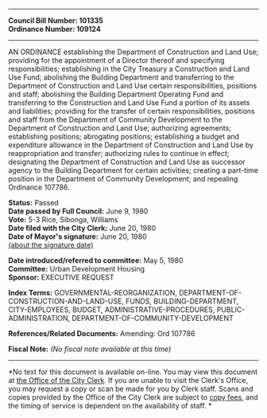 * * * * *  
  
**Council Bill Number: [](#h0)[](#h2)101335**   
**Ordinance Number: 109124**  
  
* * * * *  
  
AN ORDINANCE establishing the Department of Construction and Land Use; providing for the appointment of a Director thereof and specifying responsibilities; establishing in the City Treasury a Construction and Land Use Fund; abolishing the Building Department and transferring to the Department of Construction and Land Use certain responsibilities, positions and staff; abolishing the Building Department Operating Fund and transferring to the Construction and Land Use Fund a portion of its assets and liabilities; providing for the transfer of certain responsibilities, positions and staff from the Department of Community Development to the Department of Construction and Land Use; authorizing agreements; establishing positions; abrogating positions; establishing a budget and expenditure allowance in the Department of Construction and Land Use by reappropriation and transfer; authorizing rules to continue in effect; designating the Department of Construction and Land Use as successor agency to the Building Department for certain activities; creating a part-time position in the Department of Community Development; and repealing Ordinance 107786.  
  
**Status:** Passed   
**Date passed by Full Council:** June 9, 1980   
**Vote:** 5-3 Rice, Sibonga, Williams   
**Date filed with the City Clerk:** June 20, 1980   
**Date of Mayor's signature:** June 20, 1980   
[(about the signature date)](/~public/approvaldate.htm)   
  
  
**Date introduced/referred to committee:** May 5, 1980   
**Committee:** Urban Development Housing   
**Sponsor:** EXECUTIVE REQUEST   
  
**Index Terms:** GOVERNMENTAL-REORGANIZATION, DEPARTMENT-OF-CONSTRUCTION-AND-LAND-USE, FUNDS, BUILDING-DEPARTMENT, CITY-EMPLOYEES, BUDGET, ADMINISTRATIVE-PROCEDURES, PUBLIC-ADMINISTRATION, DEPARTMENT-OF-COMMUNITY-DEVELOPMENT  
  
**References/Related Documents:** Amending: Ord 107786  
  
**Fiscal Note:** *(No fiscal note available at this time)*  
  
* * * * *  
  
*No text for this document is available on-line. You may view this document at [the Office of the City Clerk](http://www.seattle.gov/leg/clerk/contactUs.htm). If you are unable to visit the Clerk's Office, you may request a copy or scan be made for you by Clerk staff. Scans and copies provided by the Office of the City Clerk are subject to [copy fees](http://clerk.seattle.gov/~public/clerkfees.htm), and the timing of service is dependent on the availability of staff. *  
  
  
